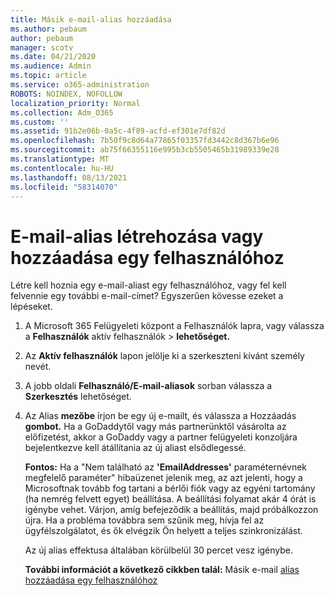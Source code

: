 ```yaml
---
title: Másik e-mail-alias hozzáadása
ms.author: pebaum
author: pebaum
manager: scotv
ms.date: 04/21/2020
ms.audience: Admin
ms.topic: article
ms.service: o365-administration
ROBOTS: NOINDEX, NOFOLLOW
localization_priority: Normal
ms.collection: Adm_O365
ms.custom: ''
ms.assetid: 91b2e06b-0a5c-4f89-acfd-ef301e7df82d
ms.openlocfilehash: 7b50f9c8d64a77865f03357fd3442c8d367b6e96
ms.sourcegitcommit: ab75f66355116e995b3cb5505465b31989339e28
ms.translationtype: MT
ms.contentlocale: hu-HU
ms.lasthandoff: 08/13/2021
ms.locfileid: "58314070"
---
```

# <a name="create-or-add-an-email-alias-for-a-user"></a>E-mail-alias létrehozása vagy hozzáadása egy felhasználóhoz

Létre kell hoznia egy e-mail-aliast egy felhasználóhoz, vagy fel kell felvennie egy további e-mail-címet? Egyszerűen kövesse ezeket a lépéseket.
  
1. A Microsoft 365 Felügyeleti központ a Felhasználók lapra, vagy válassza a **Felhasználók** aktív felhasználók [](https://go.microsoft.com/fwlink/p/?linkid=834822)  >  **lehetőséget.**
    
2. Az **Aktív felhasználók** lapon jelölje ki a szerkeszteni kívánt személy nevét. 
    
3. A jobb oldali **Felhasználó/E-mail-aliasok** sorban válassza a **Szerkesztés** lehetőséget.
    
4. Az Alias **mezőbe** írjon be egy új e-mailt, és válassza a Hozzáadás **gombot.** Ha a GoDaddytől vagy más partnerünktől vásárolta az előfizetést, akkor a GoDaddy vagy a partner felügyeleti konzoljára bejelentkezve kell átállítania az új aliast elsődlegessé. 
    
    **Fontos:** Ha a "Nem található az **'EmailAddresses'** paraméternévnek megfelelő paraméter" hibaüzenet jelenik meg, az azt jelenti, hogy a Microsoftnak tovább fog tartani a bérlői fiók vagy az egyéni tartomány (ha nemrég felvett egyet) beállítása. A beállítási folyamat akár 4 órát is igénybe vehet. Várjon, amíg befejeződik a beállítás, majd próbálkozzon újra. Ha a probléma továbbra sem szűnik meg, hívja fel az ügyfélszolgálatot, és ők elvégzik Ön helyett a teljes szinkronizálást.
    
    Az új alias effektusa általában körülbelül 30 percet vesz igénybe.
    
    **További információt a következő cikkben talál:** Másik e-mail [alias hozzáadása egy felhasználóhoz](https://docs.microsoft.com/microsoft-365/admin/email/add-another-email-alias-for-a-user)
    

